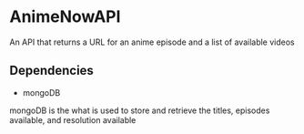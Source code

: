 # AnimeNowAPI
An API that returns a URL for an anime episode and a list of available videos

## Dependencies
* mongoDB

mongoDB is the what is used to store and retrieve the titles, episodes available, and resolution available
